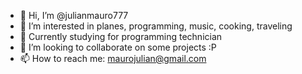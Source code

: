 - 👋 Hi, I’m @julianmauro777
- 👀 I’m interested in planes, programming, music, cooking, traveling
- 🌱 Currently studying for programming technician
- 💞️ I’m looking to collaborate on some projects :P
- 📫 How to reach me: maurojulian@gmail.com

<!---
julianmauro777/julianmauro777 is a ✨ special ✨ repository because its `README.md` (this file) appears on your GitHub profile.
You can click the Preview link to take a look at your changes.
--->
